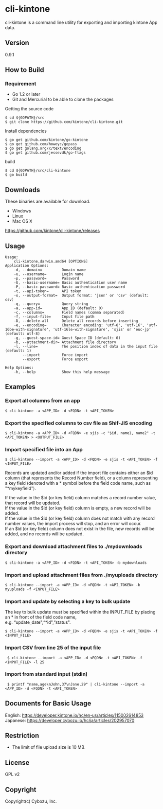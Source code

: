 cli-kintone
==========

cli-kintone is a command line utility for exporting and importing kintone App data.

## Version

0.9.1

## How to Build

### Requirement

- Go 1.2 or later
- Git and Mercurial to be able to clone the packages

Getting the source code

    $ cd ${GOPATH}/src
    $ git clone https://github.com/kintone/cli-kintone.git

Install dependencies

    $ go get github.com/kintone/go-kintone
    $ go get github.com/howeyc/gopass
    $ go get golang.org/x/text/encoding
    $ go get github.com/jessevdk/go-flags

build

    $ cd ${GOPATH}/src/cli-kintone
    $ go build

## Downloads

These binaries are available for download.

- Windows
- Linux
- Mac OS X

https://github.com/kintone/cli-kintone/releases

## Usage
    Usage:
        cli-kintone.darwin.amd64 [OPTIONS]
    Application Options:
        -d, --domain=         Domain name
        -u, --username=       Login name
        -p, --password=       Password
        -U, --basic-username= Basic authentication user name
        -P, --basic-password= Basic authentication password
        -t, --api-token=      API token
        -o, --output-format=  Output format: 'json' or 'csv' (default: csv)
        -q, --query=          Query string
        -a, --app-id=         App ID (default: 0)
        -c, --columns=        Field names (comma separated)
        -f, --input-file=     Input file path
        -D, --delete-all      Delete all records before inserting
        -e, --encoding=       Character encoding: 'utf-8', 'utf-16', 'utf-16be-with-signature', 'utf-16le-with-signature', 'sjis' or 'euc-jp' (default: utf-8)
        -g, --guest-space-id= Guest Space ID (default: 0)
        -b, --attachment-dir= Attachment file directory
        -l, --line=           The position index of data in the input file (default: 1)
            --import          Force import
            --export          Force export

    Help Options:
        -h, --help            Show this help message

## Examples

### Export all columns from an app

    $ cli-kintone -a <APP_ID> -d <FQDN> -t <API_TOKEN>

### Export the specified columns to csv file as Shif-JIS encoding

    $ cli-kintone -a <APP_ID> -d <FQDN> -e sjis -c "$id, name1, name2" -t <API_TOKEN> > <OUTPUT_FILE>

### Import specified file into an App

    $ cli-kintone --import -a <APP_ID> -d <FQDN> -e sjis -t <API_TOKEN> -f <INPUT_FILE>

Records are updated and/or added if the import file contains either an $id column (that represents the Record Number field), or a column representing a key field (denoted with a * symbol before the field code name, such as "\*mykeyfield").  

If the value in the $id (or key field) column matches a record number value, that record will be updated.  
If the value in the $id (or key field) column is empty, a new record will be added.  
If the value in the $id (or key field) column does not match with any record number values, the import process will stop, and an error will occur.  
If an $id (or key field) column does not exist in the file, new records will be added, and no records will be updated.

### Export and download attachment files to ./mydownloads directory

    $ cli-kintone -a <APP_ID> -d <FQDN> -t <API_TOKEN> -b mydownloads

### Import and upload attachment files from ./myuploads directory

    $ cli-kintone --import -a <APP_ID> -d <FQDN> -t <API_TOKEN> -b myuploads -f <INPUT_FILE>

### Import and update by selecting a key to bulk update
The key to bulk update must be specified within the INPUT_FILE by placing an * in front of the field code name,  
e.g. “update_date",“*id",“status".

    $ cli-kintone --import -a <APP_ID> -d <FQDN> -e sjis -t <API_TOKEN> -f <INPUT_FILE>

### Import CSV from line 25 of the input file

     $ cli-kintone --import -a <APP_ID> -d <FQDN> -t <API_TOKEN> -f <INPUT_FILE> -l 25

### Import from standard input (stdin)

     $ printf "name,age\nJohn,37\nJane,29" | cli-kintone --import -a <APP_ID> -d <FQDN> -t <API_TOKEN>

## Documents for Basic Usage
English: https://developer.kintone.io/hc/en-us/articles/115002614853  
Japanese: https://developer.cybozu.io/hc/ja/articles/202957070

## Restriction
* The limit of file upload size is 10 MB.

## License

GPL v2

## Copyright

Copyright(c) Cybozu, Inc.
